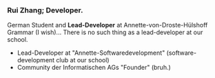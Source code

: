 ### Rui Zhang; Developer.

German Student and **Lead-Developer** at Annette-von-Droste-Hülshoff Grammar (I wish)... There is no such thing as a lead-developer at our school.

- Lead-Developer at "Annette-Softwaredevelopment" (software-development club at our school)
- Community der Informatischen AGs "Founder" (bruh.)
